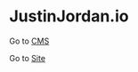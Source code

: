 # JustinJordan.io

Go to [CMS](https://cms.justinjordan.io/admin)

Go to [Site](https://justinjordan.io)
